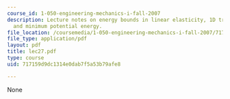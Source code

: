 ```yaml
---
course_id: 1-050-engineering-mechanics-i-fall-2007
description: Lecture notes on energy bounds in linear elasticity, 1D truss system,
  and minimum potential energy.
file_location: /coursemedia/1-050-engineering-mechanics-i-fall-2007/717159d9dc1314e0dab7f5a53b79afe8_lec27.pdf
file_type: application/pdf
layout: pdf
title: lec27.pdf
type: course
uid: 717159d9dc1314e0dab7f5a53b79afe8

---
```

None